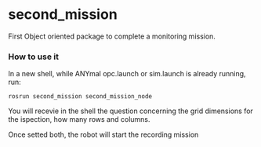 # second_mission

First Object oriented package to complete a monitoring mission.

### How to use it
In a new shell, while ANYmal opc.launch or sim.launch is already running, run:

``` 
rosrun second_mission second_mission_node
```
You will recevie in the shell the question concerning the grid dimensions for the ispection, how many rows and columns.

Once setted both, the robot will start the recording mission
